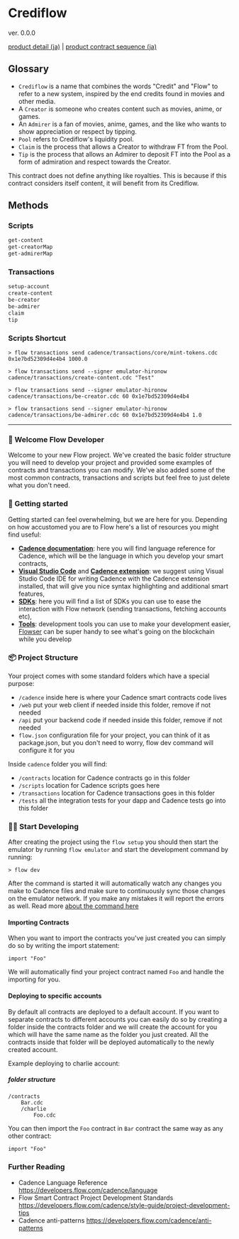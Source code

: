 # Crediflow

ver. 0.0.0

[product detail (ja)](./docs/ja/detail-ja.md) | [product contract sequence (ja)](./docs/ja/sequence-ja.md)

## Glossary

* `Crediflow` is a name that combines the words "Credit" and "Flow" to refer to a new system, inspired by the end credits found in movies and other media.
* A `Creator` is someone who creates content such as movies, anime, or games.
* An `Admirer` is a fan of movies, anime, games, and the like who wants to show appreciation or respect by tipping.
* `Pool` refers to Crediflow's liquidity pool.
* `Claim` is the process that allows a Creator to withdraw FT from the Pool.
* `Tip` is the process that allows an Admirer to deposit FT into the Pool as a form of admiration and respect towards the Creator.

This contract does not define anything like royalties. This is because if this contract considers itself content, it will benefit from its Crediflow.

## Methods

### Scripts

```txt
get-content
get-creatorMap
get-admirerMap
```

### Transactions

```txt
setup-account
create-content
be-creator
be-admirer
claim
tip
```

### Scripts Shortcut

```script
> flow transactions send cadence/transactions/core/mint-tokens.cdc 0x1e7bd52309d4e4b4 1000.0

> flow transactions send --signer emulator-hironow cadence/transactions/create-content.cdc "Test"

> flow transactions send --signer emulator-hironow cadence/transactions/be-creator.cdc 60 0x1e7bd52309d4e4b4

> flow transactions send --signer emulator-hironow cadence/transactions/be-admirer.cdc 60 0x1e7bd52309d4e4b4 1.0
```

---

### 👋 Welcome Flow Developer

Welcome to your new Flow project. We've created the basic folder structure you will need to develop your project and provided some examples of contracts and transactions you can modify. We've also added some of the most common contracts, transactions and scripts but feel free to just delete what you don't need.

### 🔨 Getting started

Getting started can feel overwhelming, but we are here for you. Depending on how accustomed you are to Flow here's a list of resources you might find useful:

* **[Cadence documentation](https://developers.flow.com/cadence/language)**: here you will find language reference for Cadence, which will be the language in which you develop your smart contracts,
* **[Visual Studio Code](https://code.visualstudio.com/?wt.mc_id=DX_841432)** and **[Cadence extension](https://marketplace.visualstudio.com/items?itemName=onflow.cadence)**: we suggest using Visual Studio Code IDE for writing Cadence with the Cadence extension installed, that will give you nice syntax highlighting and additional smart features,
* **[SDKs](https://developers.flow.com/tools#sdks)**: here you will find a list of SDKs you can use to ease the interaction with Flow network (sending transactions, fetching accounts etc),
* **[Tools](https://developers.flow.com/tools#development-tools)**: development tools you can use to make your development easier, [Flowser](https://docs.flowser.dev/) can be super handy to see what's going on the blockchain while you develop

### 📦 Project Structure

Your project comes with some standard folders which have a special purpose:

* `/cadence` inside here is where your Cadence smart contracts code lives
* `/web` put your web client if needed inside this folder, remove if not needed
* `/api` put your backend code if needed inside this folder, remove if not needed
* `flow.json` configuration file for your project, you can think of it as package.json, but you don't need to worry, flow dev command will configure it for you

Inside `cadence` folder you will find:

* `/contracts` location for Cadence contracts go in this folder
* `/scripts` location for Cadence scripts goes here
* `/transactions` location for Cadence transactions goes in this folder
* `/tests` all the integration tests for your dapp and Cadence tests go into this folder

### 👨‍💻 Start Developing

After creating the project using the `flow setup` you should then start the emulator by running `flow emulator` and start the development command by running:

```shell
> flow dev
```

After the command is started it will automatically watch any changes you make to Cadence files and make sure to continuously sync those changes on the emulator network. If you make any mistakes it will report the errors as well. Read more [about the command here](https://developers.flow.com/tools/flow-cli/super-commands)

#### Importing Contracts

When you want to import the contracts you've just created you can simply do so by writing the import statement:

```cadence
import "Foo"
```

We will automatically find your project contract named `Foo` and handle the importing for you.

#### Deploying to specific accounts

By default all contracts are deployed to a default account. If you want to separate contracts to different accounts you can easily do so by creating a folder inside the contracts folder and we will create the account for you which will have the same name as the folder you just created. All the contracts inside that folder will be deployed automatically to the newly created account.

Example deploying to charlie account:

##### folder structure

```script
/contracts
    Bar.cdc
    /charlie
        Foo.cdc
```

You can then import the `Foo` contract in `Bar` contract the same way as any other contract:

```cadence
import "Foo"
```

### Further Reading

* Cadence Language Reference <https://developers.flow.com/cadence/language>
* Flow Smart Contract Project Development Standards <https://developers.flow.com/cadence/style-guide/project-development-tips>
* Cadence anti-patterns <https://developers.flow.com/cadence/anti-patterns>
